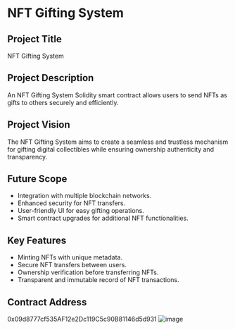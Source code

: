 # NFT Gifting System

## Project Title
NFT Gifting System

## Project Description
An NFT Gifting System Solidity smart contract allows users to send NFTs as gifts to others securely and efficiently.

## Project Vision
The NFT Gifting System aims to create a seamless and trustless mechanism for gifting digital collectibles while ensuring ownership authenticity and transparency.

## Future Scope
- Integration with multiple blockchain networks.
- Enhanced security for NFT transfers.
- User-friendly UI for easy gifting operations.
- Smart contract upgrades for additional NFT functionalities.

## Key Features
- Minting NFTs with unique metadata.
- Secure NFT transfers between users.
- Ownership verification before transferring NFTs.
- Transparent and immutable record of NFT transactions.

## Contract Address
0x09d8777cf535AF12e2Dc119C5c90B81146d5d931
![image](https://github.com/user-attachments/assets/eacd9d3b-b8f6-44f0-a800-680179915127)

